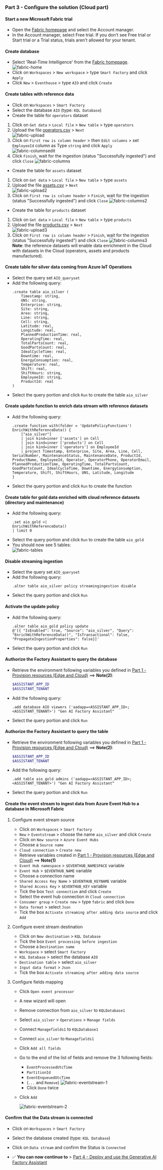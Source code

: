 ### Part 3 - Configure the solution (Cloud part)

#### Start a new Microsoft Fabric trial

- Open the [Fabric homepage](https://app.fabric.microsoft.com/home) and select the Account manager.
- In the Account manager, select Free trial. If you don't see Free trial or Start trial or a Trial status, trials aren't allowed for your tenant.

#### Create database
- Select 'Real-Time Intelligence' from the [Fabric homepage](https://app.powerbi.com/home?experience=kusto).  
![fabric-home](./artifacts/media/fabric-home.png "fabric-home")
- Click on `Workspaces` > `New workspace` > type `Smart Factory` and click `Apply`
- Click `New` > `Eventhouse` > type `AIO` and click `Create`

#### Create tables with reference data
- Click on `Workspaces` > `Smart Factory`
- Select the database `AIO` (type: `KQL Database`)
- Create the table for `operators` dataset
1. Click on `Get data` > `Local file` > `New table` > type `operators`
2. Upload the file [operators.csv](./artifacts/templates/fabric/reference-datasets/operators.csv) > `Next`  
![fabric-upload](./artifacts/media/fabric_operators-1.png "fabric-upload")
3. Click on `First row is column header` > then `Edit columns` > set `EmployeeId` column as Type `string` and click `Apply`  
![fabric-columnsedit](./artifacts/media/fabric_operators-2.png "fabric-columnsedit")
4. Click `Finish`, wait for the ingestion (status "Successfully ingested") and click `Close`
![fabric-columns](./artifacts/media/fabric_operators-3.png "fabric-columns")
- Create the table for `assets` dataset
1. Click on `Get data` > `Local file` > `New table` > type `assets`
2. Upload the file [assets.csv](./artifacts/templates/fabric/reference-datasets/assets.csv) > `Next`  
![fabric-upload2](./artifacts/media/fabric_assets-1.png "fabric-upload2")
3. Click on `First row is column header` > `Finish`, wait for the ingestion (status "Successfully ingested") and click `Close`
![fabric-columns2](./artifacts/media/fabric_assets-2.png "fabric-columns2")
- Create the table for `products` dataset
1. Click on `Get data` > `Local file` > `New table` > type `products`
2. Upload the file [products.csv](./artifacts/templates/fabric/reference-datasets/products.csv) > `Next`  
![fabric-upload3](./artifacts/media/fabric_products-1.png "fabric-upload3")
3. Click on `First row is column header` > `Finish`, wait for the ingestion (status "Successfully ingested") and click `Close`
![fabric-columns3](./artifacts/media/fabric_products-2.png "fabric-columns3")
**Note**: the reference datasets will enable data enrichment in the Cloud with datasets in the Cloud (operators, assets and products manufactured).  

#### Create table for silver data coming from Azure IoT Operations
- Select the query set `AIO_queryset`
- Add the following query:
    ```
    .create table aio_silver (
        Timestamp: string,
        UNS: string,
        Enterprise: string,
        Site: string,
        Area: string,
        Line: string,
        Cell: string,
        Latitude: real,
        Longitude: real,
        PlannedProductionTime: real,
        OperatingTime: real,
        TotalPartsCount: real,
        GoodPartsCount: real,
        IdealCycleTime: real,
        Downtime: real,
        EnergyConsumption: real,
        Temperature: real,
        Shift: real,
        ShiftHours: string, 
        EmployeeId: string,
        ProductId: real
    )
    ```
- Select the query portion and click `Run` to create the table `aio_silver`

#### Create update function to enrich data stream with reference datasets
- Add the following query:
    ```
    .create function with(folder = 'UpdatePolicyFunctions') EnrichWithReferenceData() {
        ["aio_silver"]
        | join kind=inner ['assets'] on Cell
        | join kind=inner ['products'] on Cell
        | join kind=inner ['operators'] on EmployeeId
        | project Timestamp, Enterprise, Site, Area, Line, Cell, SerialNumber, MaintenanceStatus, MaintenanceDate, ProductId, ProductName, EmployeeId, Operator, OperatorPhone, OperatorEmail, PlannedProductionTime, OperatingTime, TotalPartsCount, GoodPartsCount, IdealCycleTime, Downtime, EnergyConsumption, Temperature, Shift, ShiftHours, UNS, Latitude, Longitude
    }
    ```
- Select the query portion and click `Run` to create the function

#### Create table for gold data enriched with cloud reference datasets (directory and maintenance)
- Add the following query:
    ```
    .set aio_gold <| 
    EnrichWithReferenceData()
    | limit 0
    ```
- Select the query portion and click `Run` to create the table `aio_gold`
- You should now see 5 tables:  
![fabric-tables](./artifacts/media/fabric-tables.png "fabric-tables")

#### Disable streaming ingestion
- Select the query set `AIO_queryset`
- Add the following query:
    ```
    .alter table aio_silver policy streamingingestion disable
    ```
- Select the query portion and click `Run`

#### Activate the update policy
- Add the following query:
    ```
    .alter table aio_gold policy update 
    @'[{ "IsEnabled": true, "Source": "aio_silver", "Query": "EnrichWithReferenceData()", "IsTransactional": false, "PropagateIngestionProperties": false}]'
    ```
- Select the query portion and click `Run`

#### Authorize the Factory Assistant to query the database
   - Retrieve the environment following variables you defined in [Part 1 - Provision resources (Edge and Cloud)](./INSTALL-1.md) ==> **Note(2)**:
     ```bash
     $ASSISTANT_APP_ID
     $ASSISTANT_TENANT
     ```
- Add the following query:
    ```
    .add database AIO viewers ('aadapp=<ASSISTANT_APP_ID>;<ASSISTANT_TENANT>') "Gen AI Factory Assistant"
    ```
- Select the query portion and click `Run`

#### Authorize the Factory Assistant to query the table
   - Retrieve the environment following variables you defined in [Part 1 - Provision resources (Edge and Cloud)](./INSTALL-1.md) ==> **Note(2)**:
     ```bash
     $ASSISTANT_APP_ID
     $ASSISTANT_TENANT
     ```
- Add the following query:
    ```
    .add table aio_gold admins ('aadapp=<ASSISTANT_APP_ID>;<ASSISTANT_TENANT>') "Gen AI Factory Assistant"
    ```
- Select the query portion and click `Run`

#### Create the event stream to ingest data from Azure Event Hub to a database in Microsoft Fabric
1. Configure event stream source
    - Click on `Workspaces` > `Smart Factory`
    - `New` > `Eventstream` > choose the name `aio_silver` and click `Create`
    - Click on `New source` > `Azure Event Hubs`
    - Choose a `Source name`
    - `Cloud connection` > `Create new`
    - Retrieve variables created in [Part 1 - Provision resources (Edge and Cloud)](./INSTALL-1.md) ==> **Note(1)**
    - `Event Hub namespace` > `$EVENTHUB_NAMESPACE` variable
    - `Event Hub` > `$EVENTHUB_NAME` variable
    - Choose a connection name
    - `Shared Access Key Name` > `$EVENTHUB_KEYNAME` variable
    - `Shared Access Key` > `$EVENTHUB_KEY` variable
    - Tick the box `Test connection` and click `Create`
    - Select the event hub connection in `Cloud connection`
    - `Consumer group` > `Create new` > type `fabric` and click `Done`
    - `Data format` > select `Json`
    - Tick the box `Activate streaming after adding data source` and click `Add`

2. Configure event stream destination
    - Click on `New destination` > `KQL Database`
    - Tick the box `Event processing before ingestion`
    - Choose a `Destination name`
    - `Workspace` > select `Smart Factory`
    - `KQL Database` > select the database `AIO`
    - `Destination table` > select `aio_silver`
    - `Input data format` > `Json`
    - Tick the box `Activate streaming after adding data source`

3. Configure fields mapping
    - Click `Open event processor`
    - A new wizard will open
    - Remove connection from `aio_silver` to `KQLDatabase1`
    - Select `aio_silver` > `Operations` > `Manage fields`
    - Connect `Managefields1` to `KQLDatabase1`
    - Connect `aio_silver` to `Managefields1`
    - Click `Add all fields`
    - Go to the end of the list of fields and remove the 3 following fields:
        - `EventProcessedUtcTime`
        - `PartitionId`
        - `EventEnqueuedUtcTime`
        - (`...` and `Remove`)
        ![fabric-eventstream-1](./artifacts/media/fabric_eventstream-1.png "fabric-eventstream-1")
        - Click `Done` twice
    - Click `Add`    

        ![fabric-eventstream-2](./artifacts/media/fabric_eventstream-2.png "fabric-eventstream-2")

#### Confirm that the Data stream is connected
- Click on `Workspaces` > `Smart Factory`
- Select the database created (type: `KQL Database`)
- Click on `Data stream` and confirm the Status is `Connected`

- ✅ **You can now continue to** > [Part 4 - Deploy and use the Generative AI Factory Assistant](./INSTALL-4.md)